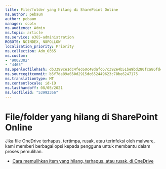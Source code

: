 ```yaml
---
title: File/folder yang hilang di SharePoint Online
ms.author: pebaum
author: pebaum
manager: scotv
ms.audience: Admin
ms.topic: article
ms.service: o365-administration
ROBOTS: NOINDEX, NOFOLLOW
localization_priority: Priority
ms.collection: Adm_O365
ms.custom:
- "9002302"
- "4465"
ms.openlocfilehash: db3399ce1dc4fec60c48dafc67c392e4b51be9bd280fca86fdc3ef3b56ed1c6e
ms.sourcegitcommit: b5f7da89a650d2915dc652449623c78be6247175
ms.translationtype: MT
ms.contentlocale: id-ID
ms.lasthandoff: 08/05/2021
ms.locfileid: "53992366"
---
```

# <a name="missing-filesfolders-in-sharepoint-online"></a>File/folder yang hilang di SharePoint Online

Jika file OneDrive terhapus, tertimpa, rusak, atau terinfeksi oleh malware, kami memberi berbagai opsi kepada pengguna untuk membantu dalam proses pemulihan.

- [Cara memulihkan item yang hilang, terhapus, atau rusak, di OneDrive](https://go.microsoft.com/fwlink/?linkid=2125166)
